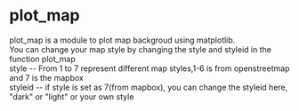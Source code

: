 # plot_map

plot_map is a module to plot map backgroud using matplotlib.  
You can change your map style by changing the style and styleid in the function plot_map  
style -- From 1 to 7 represent different map styles,1-6 is from openstreetmap and 7 is the mapbox  
styleid -- if style is set as 7(from mapbox), you can change the styleid here, "dark" or "light" or your own style

